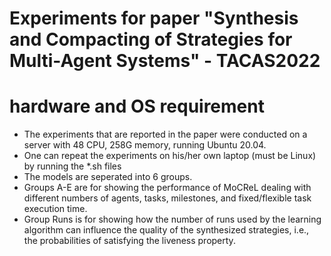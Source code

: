 # Experiments for paper "Synthesis and Compacting of Strategies for Multi-Agent Systems" - TACAS2022

# hardware and OS requirement
- The experiments that are reported in the paper were conducted on a server with 48 CPU, 258G memory, running Ubuntu 20.04.
- One can repeat the experiments on his/her own laptop (must be Linux) by running the *.sh files 
- The models are seperated into 6 groups. 
- Groups A-E are for showing the performance of MoCReL dealing with different numbers of agents, tasks, milestones, and fixed/flexible task execution time.
- Group Runs is for showing how the number of runs used by the learning algorithm can influence the quality of the synthesized strategies, i.e., the probabilities of satisfying the liveness property.
